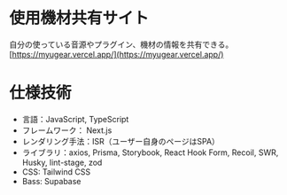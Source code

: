 # 使用機材共有サイト
自分の使っている音源やプラグイン、機材の情報を共有できる。
[https://myugear.vercel.app/](https://myugear.vercel.app/)

# 仕様技術
+ 言語：JavaScript, TypeScript
+  フレームワーク： Next.js
+ レンダリング手法：ISR（ユーザー自身のページはSPA）
+ ライブラリ：axios, Prisma, Storybook, React Hook Form, Recoil, SWR, Husky, lint-stage, zod
+ CSS: Tailwind CSS
+ Bass: Supabase

